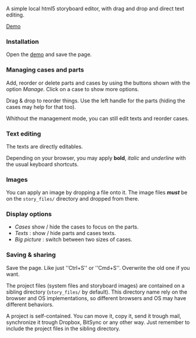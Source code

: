 A simple local html5 storyboard editor, with drag and drop and direct text editing.

[Demo][demo]

[demo]: https://cdn.rawgit.com/nliautaud/storynator/47536425054c8baed92235b9e516ef54fac72979/story.html

### Installation

Open the [demo][demo] and save the page.

### Managing cases and parts

Add, reorder or delete parts and cases by using the buttons shown with the option *Manage*. Click on a case to show more options.

Drag & drop to reorder things. Use the left handle for the parts (hiding the cases may help for that too).

Whithout the management mode, you can still edit texts and reorder cases.

### Text editing

The texts are directly editables.

Depending on your browser, you may apply **bold**, *italic* and _underline_ with the usual keyboard shortcuts.

### Images

You can apply an image by dropping a file onto it. The image files _**must**_ be on the ``story_files/`` directory and dropped from there.

### Display options

- *Cases* show / hide the cases to focus on the parts.
- *Texts* : show / hide parts and cases texts.
- *Big picture* : switch between two sizes of cases.

### Saving & sharing

Save the page. Like just ''Ctrl+S'' or ''Cmd+S''. Overwrite the old one if you want.

The project files (system files and storyboard images) are contained on a sibling directory (``story_files/`` by default). This directory name rely on the browser and OS implementations, so different browsers and OS may have different behaviors.

A project is self-contained. You can move it, copy it, send it trough mail, synchronize it trough Dropbox, BitSync or any other way. Just remember to include the project files in the sibling directory.

